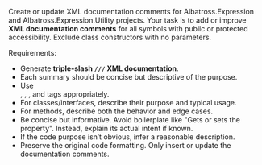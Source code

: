 Create or update XML documentation comments for Albatross.Expression and Albatross.Expression.Utility projects.  Your task is to add or improve **XML documentation comments** for all symbols with public or protected accessibility.  Exclude class constructors with no parameters.

Requirements:
- Generate **triple-slash `///` XML documentation**.
- Each summary should be concise but descriptive of the purpose.
- Use <summary>, <param>, <returns>, and <remarks> tags appropriately.
- For classes/interfaces, describe their purpose and typical usage.
- For methods, describe both the behavior and edge cases.
- Be concise but informative. Avoid boilerplate like "Gets or sets the property". Instead, explain its actual intent if known.
- If the code purpose isn’t obvious, infer a reasonable description.
- Preserve the original code formatting. Only insert or update the documentation comments.